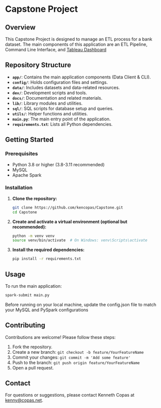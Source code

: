 # Capstone Project

## Overview

This Capstone Project is designed to manage an ETL process for a bank dataset. The main components of this application are an ETL Pipeline, Command Line Interface, and [Tableau Dashboard](https://public.tableau.com/views/CustomerDataDashboard_17484417707510/CustomerDataDashboard?:language=en-US&:sid=&:redirect=auth&:display_count=n&:origin=viz_share_link)

## Repository Structure

- **`app/`**: Contains the main application components (Data Client & CLI).
- **`config/`**: Holds configuration files and settings.
- **`data/`**: Includes datasets and data-related resources.
- **`dev/`**: Development scripts and tools.
- **`docs/`**: Documentation and related materials.
- **`lib/`**: Library modules and utilities.
- **`sql/`**: SQL scripts for database setup and queries.
- **`utils/`**: Helper functions and utilities.
- **`main.py`**: The main entry point of the application.
- **`requirements.txt`**: Lists all Python dependencies.

## Getting Started

### Prerequisites

- Python 3.8 or higher (3.8-3.11 recommended)
- MySQL
- Apache Spark

### Installation

1. **Clone the repository:**

   ```bash
   git clone https://github.com/kencopas/Capstone.git
   cd Capstone
   ```

2. **Create and activate a virtual environment (optional but recommended):**

   ```bash
   python -m venv venv
   source venv/bin/activate  # On Windows: venv\Scripts\activate
   ```

3. **Install the required dependencies:**

   ```bash
   pip install -r requirements.txt
   ```

## Usage

To run the main application:

```bash
spark-submit main.py
```

Before running on your local machine, update the config.json file to match your MySQL and PySpark configurations

## Contributing

Contributions are welcome! Please follow these steps:

1. Fork the repository.
2. Create a new branch: `git checkout -b feature/YourFeatureName`
3. Commit your changes: `git commit -m 'Add some feature'`
4. Push to the branch: `git push origin feature/YourFeatureName`
5. Open a pull request.

## Contact

For questions or suggestions, please contact Kenneth Copas at [kenny@copas.net](mailto:kenny@copas.net).
